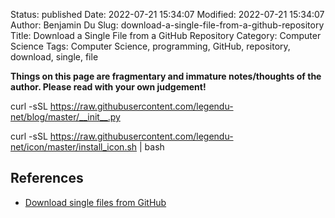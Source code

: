 Status: published
Date: 2022-07-21 15:34:07
Modified: 2022-07-21 15:34:07
Author: Benjamin Du
Slug: download-a-single-file-from-a-github-repository
Title: Download a Single File from a GitHub Repository
Category: Computer Science
Tags: Computer Science, programming, GitHub, repository, download, single, file

**Things on this page are fragmentary and immature notes/thoughts of the author. Please read with your own judgement!**


curl -sSL https://raw.githubusercontent.com/legendu-net/blog/master/__init__.py

curl -sSL https://raw.githubusercontent.com/legendu-net/icon/master/install_icon.sh | bash

## References

- [Download single files from GitHub](https://stackoverflow.com/questions/4604663/download-single-files-from-github)
